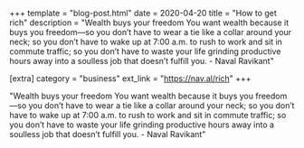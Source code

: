 +++
template = "blog-post.html"
date = 2020-04-20
title = "How to get rich"
description = "Wealth buys your freedom You want wealth because it buys you freedom—so you don’t have to wear a tie like a collar around your neck; so you don’t have to wake up at 7:00 a.m. to rush to work and sit in commute traffic; so you don’t have to waste your life grinding productive hours away into a soulless job that doesn’t fulfill you. - Naval Ravikant"

[extra]
category = "business"
ext_link = "https://nav.al/rich"
+++

"Wealth buys your freedom You want wealth because it buys you freedom—so you don’t have to wear a tie like a collar around your neck; so you don’t have to wake up at 7:00 a.m. to rush to work and sit in commute traffic; so you don’t have to waste your life grinding productive hours away into a soulless job that doesn’t fulfill you. - Naval Ravikant"